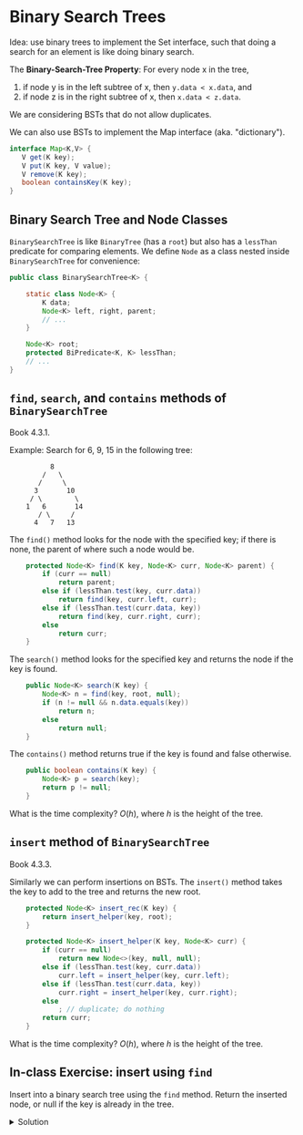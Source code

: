 # Binary Search Trees

Idea: use binary trees to implement the Set interface, such that doing
a search for an element is like doing binary search.

The **Binary-Search-Tree Property**:
For every node x in the tree,
1. if node y is in the left subtree of x, then `y.data < x.data`, and
2. if node z is in the right subtree of x, then `x.data < z.data`.

We are considering BSTs that do not allow duplicates.

We can also use BSTs to implement the Map interface (aka. "dictionary").

```java
interface Map<K,V> {
   V get(K key);
   V put(K key, V value);
   V remove(K key);
   boolean containsKey(K key);
}
```

## Binary Search Tree and Node Classes

`BinarySearchTree` is like `BinaryTree` (has a `root`) but also
has a `lessThan` predicate for comparing elements.
We define `Node` as a class nested inside `BinarySearchTree` for
convenience:


``` java
public class BinarySearchTree<K> {

    static class Node<K> {
        K data;
        Node<K> left, right, parent;
        // ...
    }

    Node<K> root;
    protected BiPredicate<K, K> lessThan;
    // ...
}
```

## `find`, `search`, and `contains` methods of `BinarySearchTree`

Book 4.3.1.

Example: Search for 6, 9, 15 in the following tree:

```
          8
        /   \
       /     \
      3       10
     / \        \
    1   6       14
       / \     /
      4   7   13
```

The `find()` method looks for the node with the specified key; if there is none,
the parent of where such a node would be.

```java
    protected Node<K> find(K key, Node<K> curr, Node<K> parent) {
        if (curr == null)
            return parent;
        else if (lessThan.test(key, curr.data))
            return find(key, curr.left, curr);
        else if (lessThan.test(curr.data, key))
            return find(key, curr.right, curr);
        else
            return curr;
    }
```

The `search()` method looks for the specified key and returns the node
if the key is found.

```java
    public Node<K> search(K key) {
        Node<K> n = find(key, root, null);
        if (n != null && n.data.equals(key))
            return n;
        else
            return null;
    }
```

The `contains()` method returns true if the key is found and false otherwise.

```java
    public boolean contains(K key) {
        Node<K> p = search(key);
        return p != null;
    }
```

What is the time complexity? $O(h)$, where $h$ is the height of the tree.

## `insert` method of `BinarySearchTree`

Book 4.3.3.

Similarly we can perform insertions on BSTs. The `insert()` method takes
the key to add to the tree and returns the new root.

```java
    protected Node<K> insert_rec(K key) {
        return insert_helper(key, root);
    }

    protected Node<K> insert_helper(K key, Node<K> curr) {
        if (curr == null)
            return new Node<>(key, null, null);
        else if (lessThan.test(key, curr.data))
            curr.left = insert_helper(key, curr.left);
        else if (lessThan.test(curr.data, key))
            curr.right = insert_helper(key, curr.right);
        else
            ; // duplicate; do nothing
        return curr;
    }
```

What is the time complexity? $O(h)$, where $h$ is the height of the tree.

## In-class Exercise: insert using `find`

Insert into a binary search tree using the `find` method. Return the inserted node,
or null if the key is already in the tree.

<details>
  <summary>Solution</summary>
  <textarea>
      public Node<K> insert(K key) {
        Node<K> n = find(key, root, null);
        if (n == null){
            root = new Node<K>(key);
            return root;
        } else if (lessThan.test(key, n.data)) {
            Node<K> x = new Node<K>(key);
            n.left = x;
            return x;
        }  else if (lessThan.test(n.data, key)) {
            Node<K> x = new Node<K>(key);
            n.right = x;
            return x;
        } else
            return null;
    }
  </textarea>
</details>


<!-- ## Remove node z -->

<!-- * Case 1: (no left child) -->

<!--           |              | -->
<!--         z=o              A -->
<!--            \       ==> -->
<!--             A -->

<!-- * Case 2: (no right child) -->

<!--             |            | -->
<!--           z=o            A -->
<!--            /       ==> -->
<!--           A -->

<!-- * Case 3: Two children -->

<!--              | -->
<!--            z=o -->
<!--             / \ -->
<!--            A   B -->

<!--     The main idea is to replace z with the node after z, which -->
<!--     is the first node y in subtree B. -->

<!--     Two cases to consider: -->

<!--     Case a) B is y -->

<!--              |                  | -->
<!--            z=o        ==>       y -->
<!--             / \                / \ -->
<!--            A   y              A   C -->
<!--                 \ -->
<!--                  C -->

<!--     Case b) B is not y (y is properly inside B) -->

<!--              |                  | -->
<!--            z=o        ==>       y -->
<!--             / \                / \ -->
<!--            A   B             A    B -->
<!--               ...                ... -->
<!--                |                  | -->
<!--                y                  C -->
<!--                 \ -->
<!--                  C       -->

<!--     What is the time complexity? answer: O(h) where h is the height -->

<!-- Solution for `remove`: -->

<!--     public void remove(T key) { -->
<!--        Node n = remove_helper(root, key); -->
<!-- 	   if (n != null) { -->
<!-- 	      root = n; -->
<!-- 	   } -->
<!--     } -->

<!--     private Node remove_helper(Node n, int key) { -->
<!--         if (n == null) { -->
<!--             return null; -->
<!--         } else if (lessThan(key, n.data)) { // remove in left subtree -->
<!--             n.left = remove_helper(n.left, key); -->
<!-- 			n.left.parent = n; -->
<!--             return n; -->
<!--         } else if (lessThan(n.data, key)) { // remove in right subtree -->
<!--             n.right = remove_helper(n.right, key); -->
<!-- 			n.right.parent = n; -->
<!--             return n; -->
<!--         } else { // remove this node -->
<!--             if (n.left == null) { -->
<!--                 return n.right; -->
<!--             } else if (n.right == null) { -->
<!--                 return n.left; -->
<!--             } else { // two children, replace with first of right subtree -->
<!--                 Node min = n.right.first(); // min == n.right -->
<!--                 n.data = min.data; -->
<!--                 n.right = n.right.delete_first(); // another helper function -->
<!-- 			    n.right.parent = n; -->
<!--                 return n; -->
<!--             } -->
<!--         } -->
<!--     } -->
